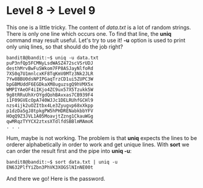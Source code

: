 # Level 8 -> Level 9

This one is a little tricky. The content of *data.txt* is a lot of random strings. There is only one line which occurs one. To find that line, the **uniq**
command may result useful. Let's try to use it! **-u** option is used to print only uniq lines, so that should do the job right?

```console
bandit8@bandit:~$ uniq -u data.txt
puP3nfQp5FCMNyLsdWASZ472scVSrUDJ
desthMrvBwFuSWkom7FP8ASJayNlfoRd
7XS0q7U1mnlcxKF8TqKmV0MTz3Nk2JLR
7Yw8BBU0dsNPIPGaqTrzCD1ui5ZUPC3W
bpGBMUddF6EGDkaXM8uguzsgQ9hVMX5x
WMPIYAeOF4iIKjo4ZC9ux57X5Tzukk5W
9g8tRRuUhXrOYgdQohBAvxas7CB939F4
i1F09GVEcOpA740WJJc1DELRUhfGCHl9
nzs4ijk2uOZItbx4Le3Zyugvp68xXkpp
p1dzDa5gJ8tpkgPW5hPHDRENabkbbYFV
HOqQ9Z3JVL1A05MoavjtZzng1CkauWGg
qwMRqzTYYCX2ztxsXTdlfdSBBlmMAmoK
. . .
```

Hum, maybe is not working. The problem is that **uniq** expects the lines to be orderer alphabetically in order to work and get unique lines. With **sort** we can order
the result first and the pipe into **uniq -u**:

```console
bandit8@bandit:~$ sort data.txt | uniq -u
EN632PlfYiZbn3PhVK3XOGSlNInNE00t
```

And there we go! Here is the password.
